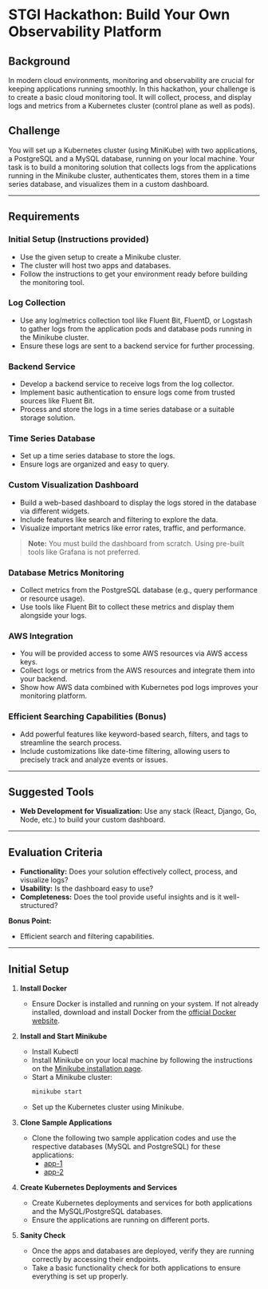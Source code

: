 # STGI Hackathon: Build Your Own Observability Platform

## Background

In modern cloud environments, monitoring and observability are crucial for keeping applications running smoothly. In this hackathon, your challenge is to create a basic cloud monitoring tool. It will collect, process, and display logs and metrics from a Kubernetes cluster (control plane as well as pods).

## Challenge

You will set up a Kubernetes cluster (using MiniKube) with two applications, a PostgreSQL and a MySQL database, running on your local machine. Your task is to build a monitoring solution that collects logs from the applications running in the Minikube cluster, authenticates them, stores them in a time series database, and visualizes them in a custom dashboard.

---

## Requirements

### Initial Setup (Instructions provided)
- Use the given setup to create a Minikube cluster.
- The cluster will host two apps and databases.
- Follow the instructions to get your environment ready before building the monitoring tool.

### Log Collection
- Use any log/metrics collection tool like Fluent Bit, FluentD, or Logstash to gather logs from the application pods and database pods running in the Minikube cluster.
- Ensure these logs are sent to a backend service for further processing.

### Backend Service
- Develop a backend service to receive logs from the log collector.
- Implement basic authentication to ensure logs come from trusted sources like Fluent Bit.
- Process and store the logs in a time series database or a suitable storage solution.

### Time Series Database
- Set up a time series database to store the logs.
- Ensure logs are organized and easy to query.

### Custom Visualization Dashboard
- Build a web-based dashboard to display the logs stored in the database via different widgets.
- Include features like search and filtering to explore the data.
- Visualize important metrics like error rates, traffic, and performance.

> **Note:** You must build the dashboard from scratch. Using pre-built tools like Grafana is not preferred.

### Database Metrics Monitoring
- Collect metrics from the PostgreSQL database (e.g., query performance or resource usage).
- Use tools like Fluent Bit to collect these metrics and display them alongside your logs.

### AWS Integration
- You will be provided access to some AWS resources via AWS access keys.
- Collect logs or metrics from the AWS resources and integrate them into your backend.
- Show how AWS data combined with Kubernetes pod logs improves your monitoring platform.

### Efficient Searching Capabilities (Bonus)
- Add powerful features like keyword-based search, filters, and tags to streamline the search process.
- Include customizations like date-time filtering, allowing users to precisely track and analyze events or issues.

---

## Suggested Tools

- **Web Development for Visualization:** Use any stack (React, Django, Go, Node, etc.) to build your custom dashboard.

---

## Evaluation Criteria

- **Functionality:** Does your solution effectively collect, process, and visualize logs?
- **Usability:** Is the dashboard easy to use?
- **Completeness:** Does the tool provide useful insights and is it well-structured?

**Bonus Point:**
- Efficient search and filtering capabilities.

---
## Initial Setup

1. **Install Docker**
   - Ensure Docker is installed and running on your system. If not already installed, download and install Docker from the [official Docker website](https://www.docker.com/get-started).

2. **Install and Start Minikube**
   - Install Kubectl
   - Install Minikube on your local machine by following the instructions on the [Minikube installation page](https://minikube.sigs.k8s.io/docs/start/).
   - Start a Minikube cluster:
     ```bash
     minikube start
     ```
   - Set up the Kubernetes cluster using Minikube.

4. **Clone Sample Applications**
   - Clone the following two sample application codes and use the respective databases (MySQL and PostgreSQL) for these applications:
     - [app-1](https://github.com/tanishsummit/PyEditorial)
     - [app-2](https://github.com/manjillama/docker-node-crud-mysql)

5. **Create Kubernetes Deployments and Services**
   - Create Kubernetes deployments and services for both applications and the MySQL/PostgreSQL databases.
   - Ensure the applications are running on different ports.

6. **Sanity Check**
   - Once the apps and databases are deployed, verify they are running correctly by accessing their endpoints.
   - Take a basic functionality check for both applications to ensure everything is set up properly.
